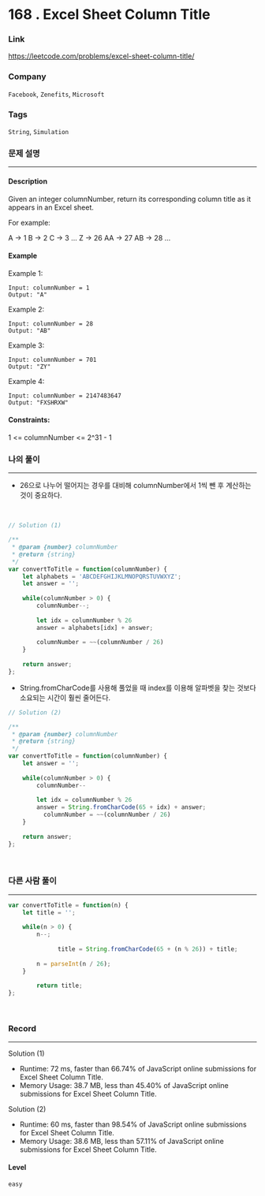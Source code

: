 168 . Excel Sheet Column Title
===
### Link
https://leetcode.com/problems/excel-sheet-column-title/

### Company
`Facebook`,
`Zenefits`,
`Microsoft`

### Tags
`String`, `Simulation`

### 문제 설명
---
#### Description
Given an integer columnNumber, return its corresponding column title as it appears in an Excel sheet.

For example:

A -> 1
B -> 2
C -> 3
...
Z -> 26
AA -> 27
AB -> 28 
...

#### Example
Example 1:
```
Input: columnNumber = 1
Output: "A"
```
Example 2:
```
Input: columnNumber = 28
Output: "AB"
```
Example 3:
```
Input: columnNumber = 701
Output: "ZY"
```
Example 4:
```
Input: columnNumber = 2147483647
Output: "FXSHRXW"
```

#### Constraints:

1 <= columnNumber <= 2^31 - 1
<br>

### 나의 풀이
---
- 26으로 나누어 떨어지는 경우를 대비해 columnNumber에서 1씩 뺀 후 계산하는 것이 중요하다.
<br>

```js
// Solution (1)

/**
 * @param {number} columnNumber
 * @return {string}
 */
var convertToTitle = function(columnNumber) {
    let alphabets = 'ABCDEFGHIJKLMNOPQRSTUVWXYZ';
    let answer = '';
    
    while(columnNumber > 0) {
        columnNumber--;
          
        let idx = columnNumber % 26
        answer = alphabets[idx] + answer;
  
        columnNumber = ~~(columnNumber / 26)
    }
    
    return answer;
};
```
- String.fromCharCode를 사용해 풀었을 때 index를 이용해 알파벳을 찾는 것보다 소요되는 시간이 훨씬 줄어든다.
```js
// Solution (2)

/**
 * @param {number} columnNumber
 * @return {string}
 */
var convertToTitle = function(columnNumber) {
    let answer = '';
    
    while(columnNumber > 0) {
        columnNumber--
          
        let idx = columnNumber % 26
        answer = String.fromCharCode(65 + idx) + answer;
          columnNumber = ~~(columnNumber / 26)
    }
    
    return answer;
};
```
<br>

### 다른 사람 풀이
---

```js
var convertToTitle = function(n) {
    let title = '';
    
    while(n > 0) {
        n--;
        
			  title = String.fromCharCode(65 + (n % 26)) + title;
        
        n = parseInt(n / 26);
    }
    
		return title;
};
```
<br>

### Record
---
Solution (1)
- Runtime: 72 ms, faster than 66.74% of JavaScript online submissions for Excel Sheet Column Title.
- Memory Usage: 38.7 MB, less than 45.40% of JavaScript online submissions for Excel Sheet Column Title.

Solution (2)
- Runtime: 60 ms, faster than 98.54% of JavaScript online submissions for Excel Sheet Column Title.
- Memory Usage: 38.6 MB, less than 57.11% of JavaScript online submissions for Excel Sheet Column Title.

#### Level
`easy`

<br>
